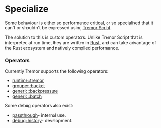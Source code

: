 # Specialize

Some behaviour is either so performance critical, or so specialised that it can't or shouldn't be expressed using  [Tremor Script](https://tremor.rs/docs/next/getting-started/scripting/#h-script).

The solution to this is custom operators. Unlike Tremor Script that is interpreted at run time, they are written in [Rust](https://rust-lang.org), and can take advantage of the Rust ecosystem and natively compiled performance.

### Operators

Currently Tremor supports the following operators:

* [runtime::tremor](../queries/operators#script)
* [grouper::bucket](../queries/operators#grouperbucket)
* [generic::backpressure](../queries/operators#genericbackpressure)
* [generic::batch](../queries/operators#genericbatch)

Some debug operators also exist:

* [passthrough](../queries/operators#passthrough)- internal use.
* [debug::history](../queries/operators#debughistory)- development.
